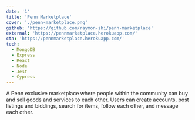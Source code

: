 ```yaml
---
date: '1'
title: 'Penn Marketplace'
cover: './penn-marketplace.png'
github: 'https://github.com/raymon-shi/penn-marketplace'
external: 'https://pennmarketplace.herokuapp.com/'
cta: 'https://pennmarketplace.herokuapp.com/'
tech:
  - MongoDB
  - Express
  - React
  - Node
  - Jest
  - Cypress
---
```


A Penn exclusive marketplace where people within the community can buy and sell goods and services to each other. Users can create accounts, post listings and biddings, search for items, follow each other, and message each other.
